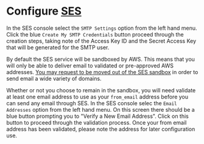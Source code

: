 # Configure [SES](https://aws.amazon.com/ses/)

In the SES console select the `SMTP Settings` option from the left hand menu. Click the blue `Create My SMTP Credentials` button proceed through the creation steps, taking note of the Access Key ID and the Secret Access Key that will be generated for the SMTP user.

By default the SES service will be sandboxed by AWS. This means that you will only be able to deliver email to validated or pre-approved AWS addresses. [You may request to be moved out of the SES sandbox](https://docs.aws.amazon.com/ses/latest/DeveloperGuide/request-production-access.html?icmpid=docs_ses_console) in order to send email a wide variety of domains.

Whether or not you choose to remain in the sandbox, you will need validate at least one email address to use as your `from_email` address before you can send any email through SES. In the SES console selec the `Email Addresses` option from the left hand menu. On this screen there should be a blue button prompting you to "Verify a New Email Address". Click on this button to proceed through the validation process. Once your from email address has been validated, please note the address for later configuration use.